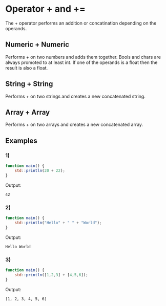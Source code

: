 # Operator + and +=

The + operator performs an addition or concatination depending on the operands.


## Numeric + Numeric
Performs + on two numbers and adds them together.
Bools and chars are always promoted to at least int.
If one of the operands is a float then the result is also a float.


## String + String
Performs + on two strings and creates a new concatenated string.


## Array + Array
Performs + on two arrays and creates a new concatenated array.


## Examples
### 1)
```js
function main() {
	std::println(20 + 22);
}
```
Output:
```
42
```

### 2)
```js
function main() {
	std::println("Hello" + " " + "World");
}
```
Output:
```
Hello World
```

### 3)
```js
function main() {
	std::println([1,2,3] + [4,5,6]);
}
```
Output:
```
[1, 2, 3, 4, 5, 6]
```